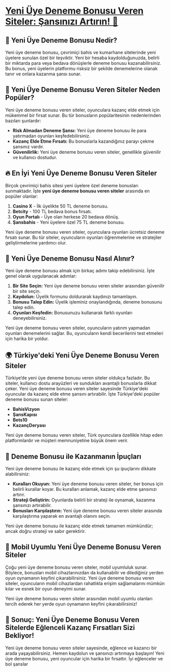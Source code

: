 # [Yeni Üye Deneme Bonusu Veren Siteler: Şansınızı Artırın! 🎰](https://casinotr.link/gWCRZ4)

## 🎉 Yeni Üye Deneme Bonusu Nedir?
Yeni üye deneme bonusu, çevrimiçi bahis ve kumarhane sitelerinde yeni üyelere sunulan özel bir teşviktir. Yeni bir hesaba kaydolduğunuzda, belirli bir miktarda para veya bedava dönüşlerle deneme bonusu kazanabilirsiniz. Bu bonus, yeni üyelerin platformu risksiz bir şekilde denemelerine olanak tanır ve onlara kazanma şansı sunar.

## 🎁 Yeni Üye Deneme Bonusu Veren Siteler Neden Popüler?
Yeni üye deneme bonusu veren siteler, oyunculara kazanç elde etmek için mükemmel bir fırsat sunar. Bu tür bonusların popülaritesinin nedenlerinden bazıları şunlardır:
- **Risk Almadan Deneme Şansı:** Yeni üye deneme bonusu ile para yatırmadan oyunları keşfedebilirsiniz.
- **Kazanç Elde Etme Fırsatı:** Bu bonuslarla kazandığınız parayı çekme şansınız vardır.
- **Güvenilirlik:** Yeni üye deneme bonusu veren siteler, genellikle güvenilir ve kullanıcı dostudur.

## 🔥 En İyi Yeni Üye Deneme Bonusu Veren Siteler
Birçok çevrimiçi bahis sitesi yeni üyelere özel deneme bonusları sunmaktadır. İşte **yeni üye deneme bonusu veren siteler** arasında en popüler olanlar:

1. **Casino X** - İlk üyelikte 50 TL deneme bonusu.
2. **Betcity** - 100 TL bedava bonus fırsatı.
3. **Oyun Portalı** - Üye olan herkese 20 bedava dönüş.
4. **Şansbahis** - Yeni üyelere özel 75 TL deneme bonusu.

Yeni üye deneme bonusu veren siteler, oyunculara oyunları ücretsiz deneme fırsatı sunar. Bu tür siteler, oyuncuların oyunları öğrenmelerine ve stratejiler geliştirmelerine yardımcı olur.

## 🎲 Yeni Üye Deneme Bonusu Nasıl Alınır?
Yeni üye deneme bonusu almak için birkaç adımı takip edebilirsiniz. İşte genel olarak uygulanacak adımlar:
1. **Bir Site Seçin:** Yeni üye deneme bonusu veren siteler arasından güvenilir bir site seçin.
2. **Kaydolun:** Üyelik formunu doldurarak kaydınızı tamamlayın.
3. **Bonusu Talep Edin:** Üyelik işleminiz onaylandığında, deneme bonusunu talep edin.
4. **Oyunları Keşfedin:** Bonusunuzu kullanarak farklı oyunları deneyebilirsiniz.

Yeni üye deneme bonusu veren siteler, oyuncuların yatırım yapmadan oyunları denemelerini sağlar. Bu, oyuncuların kendi becerilerini test etmeleri için harika bir yoldur.

## 🌍 Türkiye'deki Yeni Üye Deneme Bonusu Veren Siteler
Türkiye’de yeni üye deneme bonusu veren siteler oldukça fazladır. Bu siteler, kullanıcı dostu arayüzleri ve sundukları avantajlı bonuslarla dikkat çeker. Yeni üye deneme bonusu veren siteler sayesinde Türkiye'deki oyuncular da kazanç elde etme şansını artırabilir. İşte Türkiye'deki popüler deneme bonusu sunan siteler:
- **BahisVizyon**
- **ŞansKapısı**
- **Bets10**
- **KazançDeryası**

Yeni üye deneme bonusu veren siteler, Türk oyunculara özellikle hitap eden platformlardır ve müşteri memnuniyetine büyük önem verir.

## 🤑 Deneme Bonusu ile Kazanmanın İpuçları
Yeni üye deneme bonusu ile kazanç elde etmek için şu ipuçlarını dikkate alabilirsiniz:
- **Kuralları Okuyun:** Yeni üye deneme bonusu veren siteler, her bonus için belirli kurallar koyar. Bu kuralları anlamak, kazanç elde etme şansınızı artırır.
- **Strateji Geliştirin:** Oyunlarda belirli bir strateji ile oynamak, kazanma şansınızı artırabilir.
- **Bonusları Karşılaştırın:** Yeni üye deneme bonusu veren siteler arasında karşılaştırma yaparak en avantajlı olanını seçin.

Yeni üye deneme bonusu ile kazanç elde etmek tamamen mümkündür; ancak doğru strateji ve sabır gerektirir. 

## 📱 Mobil Uyumlu Yeni Üye Deneme Bonusu Veren Siteler
Çoğu yeni üye deneme bonusu veren siteler, mobil uyumluluk sunar. Böylece, bonusları mobil cihazlarınızdan da kullanabilir ve dilediğiniz yerden oyun oynamanın keyfini çıkarabilirsiniz. Yeni üye deneme bonusu veren siteler, oyuncuların mobil cihazlardan rahatlıkla erişim sağlamalarını mümkün kılar ve esnek bir oyun deneyimi sunar.

Yeni üye deneme bonusu veren siteler arasından mobil uyumlu olanları tercih ederek her yerde oyun oynamanın keyfini çıkarabilirsiniz!

## 🎉 Sonuç: Yeni Üye Deneme Bonusu Veren Sitelerde Eğlenceli Kazanç Fırsatları Sizi Bekliyor!
Yeni üye deneme bonusu veren siteler sayesinde, eğlence ve kazancı bir arada yaşayabilirsiniz. Hemen kaydolun ve şansınızı artırmaya başlayın! Yeni üye deneme bonusu, yeni oyuncular için harika bir fırsattır. İyi eğlenceler ve bol şanslar
